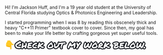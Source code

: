 Hi! I'm Jackson Huff, and I'm a 19 year old student at the University of Central Florida studying Optics & Photonics Engineering and Leadership. 

I started programming when I was 8 by reading this obscenely thick and heavy "C++11 Primer" textbook cover to cover. Since then, my goal has been to make your life better by crafting gorgeous yet super useful tools.

<img src="SeeMyWork.png" alt="👇 Check out my work below." height="30px">

